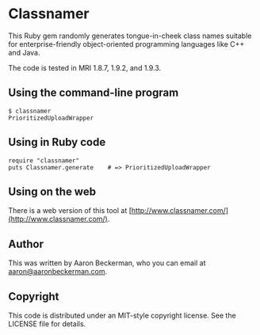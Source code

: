 # Classnamer

This Ruby gem randomly generates tongue-in-cheek class names suitable for
enterprise-friendly object-oriented programming languages like C++ and Java.

The code is tested in MRI 1.8.7, 1.9.2, and 1.9.3.

## Using the command-line program

    $ classnamer
    PrioritizedUploadWrapper

## Using in Ruby code

    require "classnamer"
    puts Classnamer.generate    # => PrioritizedUploadWrapper

## Using on the web

There is a web version of this tool at
[http://www.classnamer.com/](http://www.classnamer.com/).

## Author

This was written by Aaron Beckerman, who you can email at
aaron@aaronbeckerman.com.

## Copyright

This code is distributed under an MIT-style copyright license. See the LICENSE
file for details.
